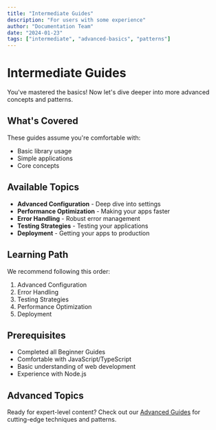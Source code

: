 ```yaml
---
title: "Intermediate Guides"
description: "For users with some experience"
author: "Documentation Team"
date: "2024-01-23"
tags: ["intermediate", "advanced-basics", "patterns"]
---
```


# Intermediate Guides

You've mastered the basics! Now let's dive deeper into more advanced concepts and patterns.

## What's Covered

These guides assume you're comfortable with:
- Basic library usage
- Simple applications
- Core concepts

## Available Topics

- **Advanced Configuration** - Deep dive into settings
- **Performance Optimization** - Making your apps faster
- **Error Handling** - Robust error management
- **Testing Strategies** - Testing your applications
- **Deployment** - Getting your apps to production

## Learning Path

We recommend following this order:
1. Advanced Configuration
2. Error Handling
3. Testing Strategies
4. Performance Optimization
5. Deployment

## Prerequisites

- Completed all Beginner Guides
- Comfortable with JavaScript/TypeScript
- Basic understanding of web development
- Experience with Node.js

## Advanced Topics

Ready for expert-level content? Check out our [Advanced Guides](./advanced) for cutting-edge techniques and patterns. 
